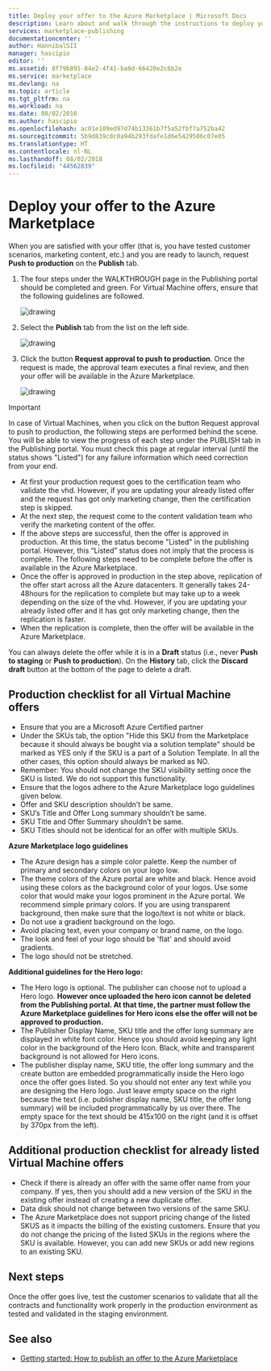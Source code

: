 ```yaml
---
title: Deploy your offer to the Azure Marketplace | Microsoft Docs
description: Learn about and walk through the instructions to deploy your offer--virtual machine image, developer service, data service, etc.--to the Azure Marketplace.
services: marketplace-publishing
documentationcenter: ''
author: HannibalSII
manager: hascipio
editor: ''
ms.assetid: 8f79b891-84e2-4f41-ba0d-66420e2c6b2e
ms.service: marketplace
ms.devlang: na
ms.topic: article
ms.tgt_pltfrm: na
ms.workload: na
ms.date: 08/02/2016
ms.author: hascipio
ms.openlocfilehash: ac01e109ed97d74b13361b7f5a52fbf7a752ba42
ms.sourcegitcommit: 5b9d839c0c0a94b293fdafe1d6e5429506c07e05
ms.translationtype: HT
ms.contentlocale: nl-NL
ms.lasthandoff: 08/02/2018
ms.locfileid: "44562839"
---
```

# <a name="deploy-your-offer-to-the-azure-marketplace"></a>Deploy your offer to the Azure Marketplace
When you are satisfied with your offer (that is, you have tested customer scenarios, marketing content, etc.) and you are ready to launch, request **Push to production** on the **Publish** tab.  

1. The four steps under the WALKTHROUGH page in the Publishing portal should be completed and green. For Virtual Machine offers, ensure that the following guidelines are followed.
   
    ![drawing][img-pubportal-walkthru-checked]
2. Select the **Publish** tab from the list on the left side.
   
    ![drawing][img-pubportal-menu-publish]
3. Click the button **Request approval to push to production**. Once the request is made, the approval team executes a final review, and then your offer will be available in the Azure Marketplace.
   
    ![drawing][img-pubportal-publish-pushproduction]

> [!IMPORTANT]
> In case of Virtual Machines, when you click on the button Request approval to push to production, the following steps are performed behind the scene. You will be able to view the progress of each step under the PUBLISH tab in the Publishing portal. You must check this page at regular interval (until the status shows "Listed") for any failure information which need correction from your end.
> 
> * At first your production request goes to the certification team who validate the vhd. However, if you are updating your already listed offer and the request has got only marketing change, then the certification step is skipped.
> * At the next step, the request come to the content validation team who verify the marketing content of the offer.
> * If the above steps are successful, then the offer is approved in production. At this time, the status become "Listed" in the publishing portal. However, this “Listed” status does not imply that the process is complete. The following steps need to be complete before the offer is available in the Azure Marketplace.
> * Once the offer is approved in production in the step above, replication of the offer start across all the Azure datacenters. It generally takes 24-48hours for the replication to complete but may take up to a week depending on the size of the vhd. However, if you are updating your already listed offer and it has got only marketing change, then the replication is faster.
> * When the replication is complete, then the offer will be available in the Azure Marketplace.
> 
> You can always delete the offer while it is in a **Draft** status (i.e., never **Push to staging** or **Push to production**). On the **History** tab, click the **Discard draft** button at the bottom of the page to delete a draft.
> 
> 

## <a name="production-checklist-for-all-virtual-machine-offers"></a>Production checklist for all Virtual Machine offers
* Ensure that you are a Microsoft Azure Certified partner
* Under the SKUs tab, the option "Hide this SKU from the Marketplace because it should always be bought via a solution template" should be marked as YES only if the SKU is a part of a Solution Template. In all the other cases, this option should always be marked as NO.
* Remember: You should not change the SKU visibility setting once the SKU is listed. We do not support this functionality.
* Ensure that the logos adhere to the Azure Marketplace logo guidelines given below.
* Offer and SKU description shouldn’t be same.
* SKU’s Title and Offer Long summary shouldn’t be same.
* SKU Title and Offer Summary shouldn’t be same.
* SKU Titles should not be identical for an offer with multiple SKUs.

**Azure Marketplace logo guidelines**

* The Azure design has a simple color palette. Keep the number of primary and secondary colors on your logo low.
* The theme colors of the Azure portal are white and black. Hence avoid using these colors as the background color of your logos. Use some color that would make your logos prominent in the Azure portal. We recommend simple primary colors. If you are using transparent background, then make sure that the logo/text is not white or black.
* Do not use a gradient background on the logo.
* Avoid placing text, even your company or brand name, on the logo.
* The look and feel of your logo should be 'flat' and should avoid gradients.
* The logo should not be stretched.

**Additional guidelines for the Hero logo:**

* The Hero logo is optional. The publisher can choose not to upload a Hero logo. **However once uploaded the hero icon cannot be deleted from the Publishing portal. At that time, the partner must follow the Azure Marketplace guidelines for Hero icons else the offer will not be approved to production.**
* The Publisher Display Name, SKU title and the offer long summary are displayed in white font color. Hence you should avoid keeping any light color in the background of the Hero Icon. Black, white and transparent background is not allowed for Hero icons.
* The publisher display name, SKU title, the offer long summary and the create button are embedded programmatically inside the Hero logo once the offer goes listed. So you should not enter any text while you are designing the Hero logo. Just leave empty space on the right because the text (i.e. publisher display name, SKU title, the offer long summary) will be included programmatically by us over there. The empty space for the text should be 415x100 on the right (and it is offset by 370px from the left).

## <a name="additional-production-checklist-for-already-listed-virtual-machine-offers"></a>Additional production checklist for already listed Virtual Machine offers
* Check if there is already an offer with the same offer name from your company. If yes, then you should add a new version of the SKU in the existing offer instead of creating a new duplicate offer.
* Data disk should not change between two versions of the same SKU.
* The Azure Marketplace does not support pricing change of the listed SKUS as it impacts the billing of the existing customers. Ensure that you do not change the pricing of the listed SKUs in the regions where the SKU is available. However, you can add new SKUs or add new regions to an existing SKU.

## <a name="next-steps"></a>Next steps
Once the offer goes live, test the customer scenarios to validate that all the contracts and functionality work properly in the production environment as tested and validated in the staging environment.

## <a name="see-also"></a>See also
* [Getting started: How to publish an offer to the Azure Marketplace](marketplace-publishing-getting-started.md)

[img-pubportal-walkthru-checked]:https://docstestmedia1.blob.core.windows.net/azure-media/articles/marketplace-publishing/media/marketplace-publishing-push-to-production/pubportal-walkthru-checked.png
[img-pubportal-menu-publish]:https://docstestmedia1.blob.core.windows.net/azure-media/articles/marketplace-publishing/media/marketplace-publishing-push-to-production/pubportal-menu-publish.png
[img-pubportal-publish-pushproduction]:https://docstestmedia1.blob.core.windows.net/azure-media/articles/marketplace-publishing/media/marketplace-publishing-push-to-production/pubportal-publish-pushproduction.png



